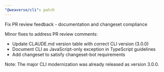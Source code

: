 ```yaml
---
"@weaverse/cli": patch
---
```


Fix PR review feedback - documentation and changeset compliance

Minor fixes to address PR review comments:

- Update CLAUDE.md version table with correct CLI version (3.0.0)
- Document CLI as JavaScript-only exception in TypeScript guidelines  
- Add changeset to satisfy changeset-bot requirements

Note: The major CLI modernization was already released as version 3.0.0.